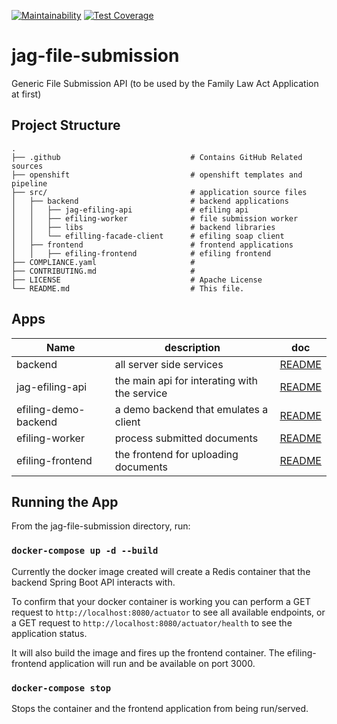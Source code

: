 [![Maintainability](https://api.codeclimate.com/v1/badges/4078a74ee2bb4d400fd9/maintainability)](https://codeclimate.com/github/bcgov/jag-file-submission/maintainability) [![Test Coverage](https://api.codeclimate.com/v1/badges/4078a74ee2bb4d400fd9/test_coverage)](https://codeclimate.com/github/bcgov/jag-file-submission/test_coverage)

# jag-file-submission

Generic File Submission API (to be used by the Family Law Act Application at first)

## Project Structure

    .
    ├── .github                             # Contains GitHub Related sources
    ├── openshift                           # openshift templates and pipeline
    ├── src/                                # application source files
    │   ├── backend                         # backend applications
    │   │   ├── jag-efiling-api             # efiling api
    │   │   ├── efiling-worker              # file submission worker
    │   │   ├── libs                        # backend libraries
    │   │   └── efilling-facade-client      # efiling soap client
    │   ├── frontend                        # frontend applications
    │   │   ├── efiling-frontend            # efiling frontend
    ├── COMPLIANCE.yaml                     #
    ├── CONTRIBUTING.md                     #
    ├── LICENSE                             # Apache License
    └── README.md                           # This file.

## Apps

| Name                   | description                                  | doc                                                    |
| ---------------------- | -------------------------------------------- | ------------------------------------------------------ |
| backend                | all server side services                     | [README](src/backend/README.md)                        |
| jag-efiling-api        | the main api for interating with the service | [README](src/backend/jag-efiling-api/README.md)        |
| efiling-demo-backend   | a demo backend that emulates a client        | [README](src/backend/efiling-backend-demo/README.md)   |
| efiling-worker         | process submitted documents                  | [README](src/backend/efiling-worker/README.md)         |
| efiling-frontend       | the frontend for uploading documents         | [README](src/frontend/efiling-frontend/README.md)      |

## Running the App

From the jag-file-submission directory, run:

### `docker-compose up -d --build`

Currently the docker image created will create a Redis container that the backend Spring Boot API interacts with.

To confirm that your docker container is working you can perform a GET request to `http://localhost:8080/actuator` to see all available endpoints, or a GET request to `http://localhost:8080/actuator/health` to see the application status.

It will also build the image and fires up the frontend container. The efiling-frontend application will run and be available on port 3000.

### `docker-compose stop`

Stops the container and the frontend application from being run/served.
